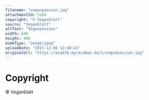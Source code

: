```yaml
---
filename: "veganpassion.jpg"
attachmentId: 5104
copyright: "© Veganblatt"
source: "Veganblatt"
altText: "Veganpassion"
width: 640
height: 400
mimeType: "image/jpeg"
uploadDate: "2013-12-06 12:40:41"
originalUrl: "https://bxq4fb.myraidbox.de/i/veganpassion.jpg"
---
```


# Copyright

© Veganblatt

